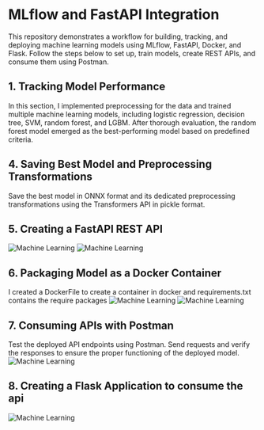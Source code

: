 # MLflow and FastAPI Integration

This repository demonstrates a workflow for building, tracking, and deploying machine learning models using MLflow, FastAPI, Docker, and Flask. Follow the steps below to set up, train models, create REST APIs, and consume them using Postman.



## 1. Tracking Model Performance

In this section, I implemented preprocessing for the data and trained multiple machine learning models, including logistic regression, decision tree, SVM, random forest, and LGBM. After thorough evaluation, the random forest model emerged as the best-performing model based on predefined criteria.


## 4. Saving Best Model and Preprocessing Transformations<a name="random forest"></a>

Save the best model in ONNX format and its dedicated preprocessing transformations using the Transformers API in pickle format.

## 5. Creating a FastAPI REST API

![Machine Learning](fastAPI1.jpg)
![Machine Learning](fastAPI2.jpg)

## 6. Packaging Model as a Docker Container

I created a DockerFile to create a container in docker and requirements.txt contains the require packages
![Machine Learning](docker1.jpg)
![Machine Learning](docker2.jpg)
## 7. Consuming APIs with Postman

Test the deployed API endpoints using Postman. Send requests and verify the responses to ensure the proper functioning of the deployed model.
![Machine Learning](postman.jpg)

## 8. Creating a Flask Application to consume the api
![Machine Learning](flask.jpg)
